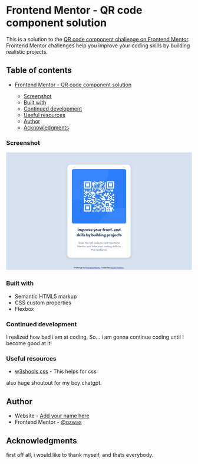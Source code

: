 # Frontend Mentor - QR code component solution

This is a solution to the [QR code component challenge on Frontend Mentor](https://www.frontendmentor.io/challenges/qr-code-component-iux_sIO_H). Frontend Mentor challenges help you improve your coding skills by building realistic projects. 

## Table of contents

- [Frontend Mentor - QR code component solution](#frontend-mentor---qr-code-component-solution)


    - [Screenshot](#screenshot)
    - [Built with](#built-with)
    - [Continued development](#continued-development)
    - [Useful resources](#useful-resources)
  - [Author](#author)
  - [Acknowledgments](#acknowledgments)



### Screenshot

![](screenshot.png)




### Built with

- Semantic HTML5 markup
- CSS custom properties
- Flexbox


### Continued development

I realized how bad i am at coding, So... i am gonna continue coding until I become good at it!  



### Useful resources

- [w3shools css](https://www.w3schools.com/css/default.asp) - This helps for css

also huge shoutout for my boy chatgpt.


## Author

- Website - [Add your name here](https://www.your-site.com)
- Frontend Mentor - [@qzwas](https://www.frontendmentor.io/profile/qzwas)



## Acknowledgments

first off all, i would like to thank myself, and thats everybody.

